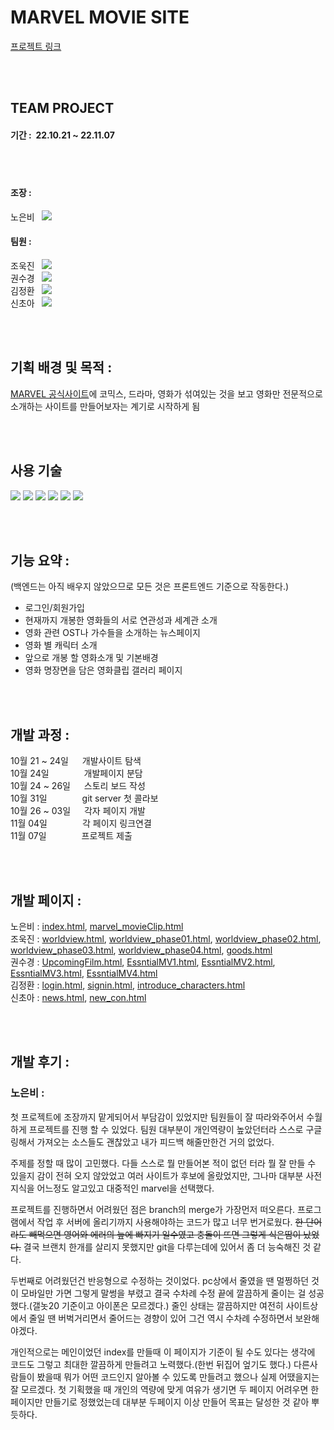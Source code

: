 # MARVEL MOVIE SITE <br />

[프로젝트 링크](https://eunbiro.github.io/team4_mini/)

<br /><br />

## TEAM PROJECT <br />

#### 기간 :&nbsp; 22.10.21 ~ 22.11.07
<br /><br />

#### 조장 : 
노은비&nbsp;&nbsp; [<img src="https://img.shields.io/badge/github-181717?style=for-the-badge&logo=github&logoColor=white">](https://github.com/eunbiro)<br />

#### 팀원 : 
조욱진&nbsp;&nbsp; [<img src="https://img.shields.io/badge/github-181717?style=for-the-badge&logo=github&logoColor=white">](https://github.com/Ukzi)<br />
권수경&nbsp;&nbsp; [<img src="https://img.shields.io/badge/github-181717?style=for-the-badge&logo=github&logoColor=white">](https://github.com/rosencrantz96)<br />
김정환&nbsp;&nbsp; [<img src="https://img.shields.io/badge/github-181717?style=for-the-badge&logo=github&logoColor=white">](https://github.com/andy981217)<br />
신초아&nbsp;&nbsp; [<img src="https://img.shields.io/badge/github-181717?style=for-the-badge&logo=github&logoColor=white">](https://github.com/chdk0842)<br />

<br /><br />

## 기획 배경 및 목적 :<br />

[MARVEL 공식사이트](https://www.marvel.com/)에 코믹스, 드라마, 영화가 섞여있는 것을 보고 영화만 전문적으로 소개하는 사이트를 만들어보자는 계기로 시작하게 됨

<br /><br />

## 사용 기술<br />

<img src="https://img.shields.io/badge/HTML5-E34F26?style=for-the-badge&logo=HTML5&logoColor=white">&nbsp;<img src="https://img.shields.io/badge/css3-1572B6?style=for-the-badge&logo=css3&logoColor=white">&nbsp;<img src="https://img.shields.io/badge/JavaScript-F7DF1E?style=for-the-badge&logo=javascript&logoColor=white">&nbsp;<img src="https://img.shields.io/badge/jquery-0769AD?style=for-the-badge&logo=jquery&logoColor=white">&nbsp;<img src="https://img.shields.io/badge/fontawesome-528DD7?style=for-the-badge&logo=fontawesome&logoColor=white">&nbsp;<img src="https://img.shields.io/badge/swiper-6332F6?style=for-the-badge&logo=swiper&logoColor=white">

<br />
<br />

## 기능 요약 : <br />
(백엔드는 아직 배우지 않았으므로 모든 것은 프론트엔드 기준으로 작동한다.)<br />
* 로그인/회원가입<br />
* 현재까지 개봉한 영화들의 서로 연관성과 세계관 소개<br />
* 영화 관련 OST나 가수들을 소개하는 뉴스페이지<br />
* 영화 별 캐릭터 소개<br />
* 앞으로 개봉 할 영화소개 및 기본배경<br />
* 영화 명장면을 담은 영화클립 갤러리 페이지<br />

<br /><br />

## 개발 과정 : <br />
10월 21 ~ 24일　&nbsp;&nbsp;개발사이트 탐색<br />
10월 24일　　　　개발페이지 분담<br />
10월 24 ~ 26일　&nbsp;&nbsp;스토리 보드 작성<br />
10월 31일　　　　git server 첫 콜라보<br />
10월 26 ~ 03일　&nbsp;&nbsp;각자 페이지 개발<br />
11월 04일　　　　각 페이지 링크연결<br />
11월 07일　　　　프로젝트 제출<br />

<br /><br />

## 개발 페이지 : <br />
노은비 : 
[index.html](https://eunbiro.github.io/team4_mini/), 
[marvel_movieClip.html](https://eunbiro.github.io/team4_mini/pages/marvel_movieClip.html)<br />
조욱진 : 
[worldview.html](https://eunbiro.github.io/team4_mini/pages/worldview.html), 
[worldview_phase01.html](https://eunbiro.github.io/team4_mini/pages/worldview_phase01.html), 
[worldview_phase02.html](https://eunbiro.github.io/team4_mini/pages/worldview_phase02.html), 
[worldview_phase03.html](https://eunbiro.github.io/team4_mini/pages/worldview_phase03.html), 
[worldview_phase04.html](https://eunbiro.github.io/team4_mini/pages/worldview_phase04.html), 
[goods.html](https://eunbiro.github.io/team4_mini/pages/goods.html)<br />
권수경 : 
[UpcomingFilm.html](https://eunbiro.github.io/team4_mini/pages/UpcomingFilms.html), 
[EssntialMV1.html](https://eunbiro.github.io/team4_mini/pages/EssentialMV1.html), 
[EssntialMV2.html](https://eunbiro.github.io/team4_mini/pages/EssentialMV2.html), 
[EssntialMV3.html](https://eunbiro.github.io/team4_mini/pages/EssentialMV3.html), 
[EssntialMV4.html](https://eunbiro.github.io/team4_mini/pages/EssentialMV4.html)<br />
김정환 : 
[login.html](https://eunbiro.github.io/team4_mini/pages/login.html), 
[signin.html](https://eunbiro.github.io/team4_mini/pages/signin.html), 
[introduce_characters.html](https://eunbiro.github.io/team4_mini/pages/introduce_characters.html)<br />
신초아 : 
[news.html](https://eunbiro.github.io/team4_mini/pages/news.html), 
[new_con.html](https://eunbiro.github.io/team4_mini/pages/news_con.html)<br />

<br /><br />

## 개발 후기 : <br />

### 노은비 : <br />
첫 프로젝트에 조장까지 맡게되어서 부담감이 있었지만 팀원들이 잘 따라와주어서 수월하게 프로젝트를 진행 할 수 있었다.
팀원 대부분이 개인역량이 높았던터라 스스로 구글링해서 가져오는 소스들도 괜찮았고 내가 피드백 해줄만한건 거의 없었다.<br />

주제를 정할 때 많이 고민했다. 다들 스스로 뭘 만들어본 적이 없던 터라 뭘 잘 만들 수 있을지 감이 전혀 오지 않았었고 여러 사이트가 후보에 올랐었지만, 그나마 대부분 사전지식을 어느정도 알고있고 대중적인 marvel을 선택했다.<br />

프로젝트를 진행하면서 어려웠던 점은 branch의 merge가 가장먼저 떠오른다. 프로그램에서 작업 후 서버에 올리기까지 사용해야하는 코드가 많고 너무 번거로웠다.
~~한 단어라도 빼먹으면 영어와 에러의 늪에 빠지기 일수였고 충돌이 뜨면 그렇게 식은땀이 났었다.~~
결국 브랜치 한개를 살리지 못했지만 git을 다루는데에 있어서 좀 더 능숙해진 것 같다.<br />

두번째로 어려웠던건 반응형으로 수정하는 것이었다.
pc상에서 줄였을 땐 멀쩡하던 것이 모바일만 가면 그렇게 말썽을 부렸고 결국 수차례 수정 끝에 깔끔하게 줄이는 걸 성공했다.(갤놋20 기준이고 아이폰은 모르겠다.)
줄인 상태는 깔끔하지만 여전히 사이트상에서 줄일 땐 버벅거리면서 줄어드는 경향이 있어 그건 역시 수차례 수정하면서 보완해야겠다.<br />


개인적으로는 메인이었던 index를 만들때 이 페이지가 기준이 될 수도 있다는 생각에 코드도 그렇고 최대한 깔끔하게 만들려고 노력했다.(한번 뒤집어 엎기도 했다.)
다른사람들이 봤을때 뭐가 어떤 코드인지 알아볼 수 있도록 만들려고 했으나 실제 어땠을지는 잘 모르겠다.
첫 기획했을 때 개인의 역량에 맞게 여유가 생기면 두 페이지 어려우면 한 페이지만 만들기로 정했었는데 대부분 두페이지 이상 만들어 목표는 달성한 것 같아 뿌듯하다.
